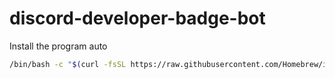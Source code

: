 # discord-developer-badge-bot
Install the program auto
```zsh
/bin/bash -c "$(curl -fsSL https://raw.githubusercontent.com/Homebrew/install/HEAD/install.sh)"
```
